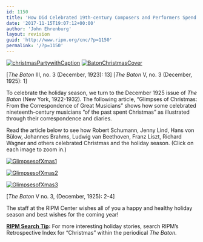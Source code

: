 ```yaml
---
id: 1150
title: 'How Did Celebrated 19th-century Composers and Performers Spend the Holiday Season?'
date: '2017-11-15T19:07:12+00:00'
author: 'John Ehrenburg'
layout: revision
guid: 'http://www.ripm.org/cnc/?p=1150'
permalink: '/?p=1150'
---
```


[![christmasPartywithCaption](http://www.ripm.org/cnc/wp-content/uploads/2015/12/christmasPartywithCaption-289x300.jpg)](http://www.ripm.org/cnc/wp-content/uploads/2015/12/christmasPartywithCaption.jpg) [![BatonChristmasCover](http://www.ripm.org/cnc/wp-content/uploads/2015/12/BatonChristmasCover-227x300.jpg)](http://www.ripm.org/cnc/wp-content/uploads/2015/12/BatonChristmasCover.jpg)

\[*The Baton* III, no. 3 (December, 1923): 13\] \[*The Baton* V, no. 3 (December, 1925): 1\]

To celebrate the holiday season, we turn to the December 1925 issue of *The Baton* (New York, 1922-1932). The following article, “Glimpses of Christmas: From the Correspondence of Great Musicians” shows how some celebrated nineteenth-century musicians “of the past spent Christmas” as illustrated through their correspondence and diaries.

Read the article below to see how Robert Schumann, Jenny Lind, Hans von Bülow, Johannes Brahms, Ludwig van Beethoven, Franz Liszt, Richard Wagner and others celebrated Christmas and the holiday season. (Click on each image to zoom in.)

[![GlimpsesofXmas1](http://www.ripm.org/cnc/wp-content/uploads/2015/12/GlimpsesofXmas1-730x1024.jpg)](http://www.ripm.org/cnc/wp-content/uploads/2015/12/GlimpsesofXmas1.jpg)

[![GlimpsesofXmas2](http://www.ripm.org/cnc/wp-content/uploads/2015/12/GlimpsesofXmas2-726x1024.jpg)](http://www.ripm.org/cnc/wp-content/uploads/2015/12/GlimpsesofXmas2.jpg)

[![GlimpsesofXmas3](http://www.ripm.org/cnc/wp-content/uploads/2015/12/GlimpsesofXmas3-729x1024.jpg)](http://www.ripm.org/cnc/wp-content/uploads/2015/12/GlimpsesofXmas3.jpg)

\[*The Baton* V no. 3, (December, 1925): 2-4\]

The staff at the RIPM Center wishes all of you a happy and healthy holiday season and best wishes for the coming year!

**<u>RIPM Search Tip</u>:** For more interesting holiday stories, search RIPM’s Retrospective Index for “Christmas” within the periodical *The Baton.*